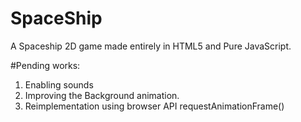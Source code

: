 SpaceShip
=========

A Spaceship 2D game made entirely in HTML5 and Pure JavaScript. 

#Pending works:

1) Enabling sounds 
2) Improving the Background animation.
3) Reimplementation using browser API requestAnimationFrame()
